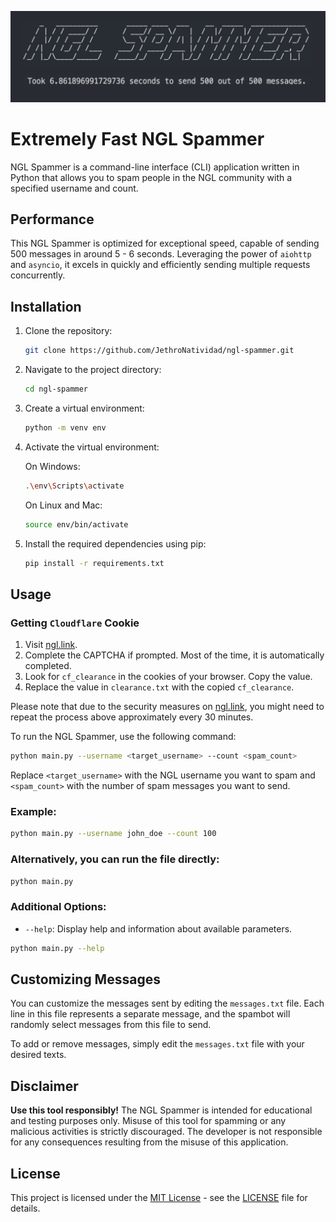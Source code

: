 ![ngl_spammer-sample](./sample.png)
# Extremely Fast NGL Spammer

NGL Spammer is a command-line interface (CLI) application written in Python that allows you to spam people in the NGL community with a specified username and count.

## Performance

This NGL Spammer is optimized for exceptional speed, capable of sending 500 messages in around 5 - 6 seconds. Leveraging the power of `aiohttp` and `asyncio`, it excels in quickly and efficiently sending multiple requests concurrently.


## Installation

1. Clone the repository:

    ```bash
    git clone https://github.com/JethroNatividad/ngl-spammer.git
    ```

2. Navigate to the project directory:

    ```bash
    cd ngl-spammer
    ```
3. Create a virtual environment:

    ```bash
    python -m venv env
    ```

4. Activate the virtual environment:

    On Windows:

    ```bash
    .\env\Scripts\activate
    ```

    On Linux and Mac:

    ```bash
    source env/bin/activate
    ```

5. Install the required dependencies using pip:

    ```bash
    pip install -r requirements.txt
    ```

## Usage

### Getting `Cloudflare` Cookie
1. Visit [ngl.link](https://ngl.link).
2. Complete the CAPTCHA if prompted. Most of the time, it is automatically completed.
3. Look for `cf_clearance` in the cookies of your browser. Copy the value.
4. Replace the value in `clearance.txt` with the copied `cf_clearance`.

Please note that due to the security measures on [ngl.link](https://ngl.link), you might need to repeat the process above approximately every 30 minutes.

To run the NGL Spammer, use the following command:


```bash
python main.py --username <target_username> --count <spam_count>
```

Replace `<target_username>` with the NGL username you want to spam and `<spam_count>` with the number of spam messages you want to send.

### Example:

```bash
python main.py --username john_doe --count 100
```

### Alternatively, you can run the file directly:

```bash
python main.py
```

### Additional Options:

- `--help`: Display help and information about available parameters.

```bash
python main.py --help
```

## Customizing Messages

You can customize the messages sent by editing the `messages.txt` file. Each line in this file represents a separate message, and the spambot will randomly select messages from this file to send.

To add or remove messages, simply edit the `messages.txt` file with your desired texts.

## Disclaimer

**Use this tool responsibly!** The NGL Spammer is intended for educational and testing purposes only. Misuse of this tool for spamming or any malicious activities is strictly discouraged. The developer is not responsible for any consequences resulting from the misuse of this application.

## License

This project is licensed under the [MIT License](LICENSE) - see the [LICENSE](LICENSE) file for details.
